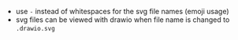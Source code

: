 - use `-` instead of whitespaces for the svg file names (emoji usage)
- svg files can be viewed with drawio when file name is changed to `.drawio.svg`
